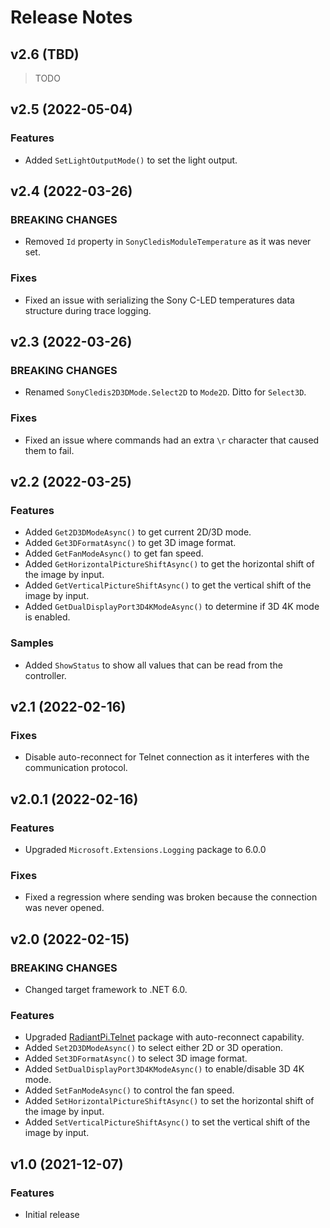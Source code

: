 # Release Notes

## v2.6 (TBD)

> TODO


## v2.5 (2022-05-04)

### Features

* Added `SetLightOutputMode()` to set the light output.


## v2.4 (2022-03-26)

### BREAKING CHANGES

* Removed `Id` property in `SonyCledisModuleTemperature` as it was never set.

### Fixes

* Fixed an issue with serializing the Sony C-LED temperatures data structure during trace logging.


## v2.3 (2022-03-26)

### BREAKING CHANGES

* Renamed `SonyCledis2D3DMode.Select2D` to `Mode2D`. Ditto for `Select3D`.

### Fixes

* Fixed an issue where commands had an extra `\r` character that caused them to fail.


## v2.2 (2022-03-25)

### Features

* Added `Get2D3DModeAsync()` to get current 2D/3D mode.
* Added `Get3DFormatAsync()` to get 3D image format.
* Added `GetFanModeAsync()` to get fan speed.
* Added `GetHorizontalPictureShiftAsync()` to get the horizontal shift of the image by input.
* Added `GetVerticalPictureShiftAsync()` to get the vertical shift of the image by input.
* Added `GetDualDisplayPort3D4KModeAsync()` to determine if 3D 4K mode is enabled.

### Samples

* Added `ShowStatus` to show all values that can be read from the controller.


## v2.1 (2022-02-16)

### Fixes

* Disable auto-reconnect for Telnet connection as it interferes with the communication protocol.


## v2.0.1 (2022-02-16)

### Features

* Upgraded `Microsoft.Extensions.Logging` package to 6.0.0

### Fixes

* Fixed a regression where sending was broken because the connection was never opened.


## v2.0 (2022-02-15)

### BREAKING CHANGES

* Changed target framework to .NET 6.0.

### Features

* Upgraded [RadiantPi.Telnet](https://github.com/bjorg/RadiantPi.Telnet) package with auto-reconnect capability.
* Added `Set2D3DModeAsync()` to select either 2D or 3D operation.
* Added `Set3DFormatAsync()` to select 3D image format.
* Added `SetDualDisplayPort3D4KModeAsync()` to enable/disable 3D 4K mode.
* Added `SetFanModeAsync()` to control the fan speed.
* Added `SetHorizontalPictureShiftAsync()` to set the horizontal shift of the image by input.
* Added `SetVerticalPictureShiftAsync()` to set the vertical shift of the image by input.

## v1.0 (2021-12-07)

### Features

* Initial release
